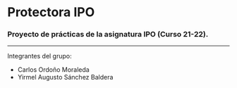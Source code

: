 # Protectora IPO
### Proyecto de prácticas de la asignatura IPO (Curso 21-22).
-------------------------------------------------------------------------------------------------------------------------------------------------------------------------
Integrantes del grupo:
- Carlos Ordoño Moraleda
- Yirmel Augusto Sánchez Baldera
